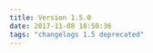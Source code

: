 ```yaml
---
title: Version 1.5.0
date: 2017-11-08 18:50:36 
tags: "changelogs 1.5 deprecated"
---
```


<script src="https://gist.github.com/spinnaker-release/d3d2ca93ebcc0fce546323723dee65ea.js"></script>
